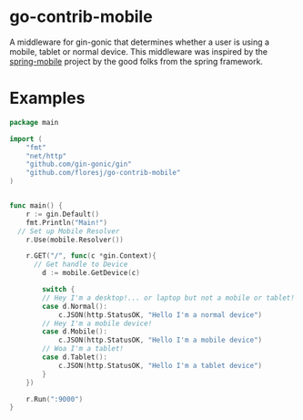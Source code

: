 # go-contrib-mobile
A middleware for gin-gonic that determines whether a user is using a mobile, tablet or normal device. This middleware was inspired by the [spring-mobile](https://github.com/spring-projects/spring-mobile) project by the good folks from the spring framework.

# Examples
```go
package main

import (
    "fmt"
    "net/http"
    "github.com/gin-gonic/gin"
    "github.com/floresj/go-contrib-mobile"
)


func main() {
    r := gin.Default()
    fmt.Println("Main!")
  // Set up Mobile Resolver
    r.Use(mobile.Resolver())

    r.GET("/", func(c *gin.Context){
      // Get handle to Device
        d := mobile.GetDevice(c)

        switch {
        // Hey I'm a desktop!... or laptop but not a mobile or tablet!
        case d.Normal():
            c.JSON(http.StatusOK, "Hello I'm a normal device")
        // Hey I'm a mobile device!
        case d.Mobile():
            c.JSON(http.StatusOK, "Hello I'm a mobile device")
        // Woa I'm a tablet!
        case d.Tablet():
            c.JSON(http.StatusOK, "Hello I'm a tablet device")
        }
    })

    r.Run(":9000")
}
```
